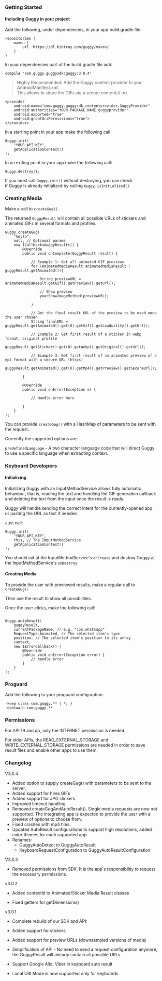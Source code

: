 ### Getting Started

#### Including Guggy in your project

Add the following, under dependencies, in your app build.gradle file:
````
repositories {
    maven {
        url 'https://dl.bintray.com/guggy/maven/'
    }
}
````

In your dependencies part of the build.gradle file add:

````
compile 'com.guggy.guggysdk:guggy:3.0.4'
````

> Highly Recommended: Add the Guggy content provider to your
AndroidManifest.xml.   
>This allows to share the GIFs via a secure content://
uri

````
<provider
    android:name="com.guggy.guggysdk.contentprovider.GuggyProvider"
    android:authorities="YOUR.PACKAGE.NAME.guggyprovider"
    android:exported="true"
    android:grantUriPermissions="true">
</provider>
````

In a starting point in your app make the following call:
````
Guggy.init(
    "YOUR_API_KEY",
    getApplicationContext()
);
````

In an exiting point in your app make the following call:

````
Guggy.destroy();
````

If you must call `Guggy.init()` without destroying, you can check  
if Guggy is already initialized by calling `Guggy.isInitialized()`.    

### Creating Media

Make a call to `createGug()`.

The returned `GuggyResult` will contain all possible URLs of stickers and animated GIFs in several formats and profiles.

````
Guggy.createGug(
    "hello",
    null, // Optional params
    new ICallback<GuggyResult>() {
        @Override
        public void onComplete(GuggyResult result) {

            // Example 1: Get all animated GIF previews
            for (AnimatedMediaResult animatedMediaResult : guggyResult.getAnimated()){

                String previewURL = animatedMediaResult.getGif().getPreview().getUrl();

                // Show preview
                yourShowImageMethod(previewURL);

            }

            // Get the final result URL of the preview to be used once the user chosen
            String finalURL = guggyResult.getAnimated().get(0).getGif().getLowQuality().getUrl();

            // Example 2: Get first result of a sticker in webp format, original profile
            guggyResult.getSticker().get(0).getWebp().getOriginal().getUrl();

            // Example 3: Get first result of an animated preview of a mp4 format with a secure URL (https)
            guggyResult.getAnimated().get(0).getMp4().getPreview().getSecureUrl();

        }

        @Override
        public void onError(Exception e) {

            // Handle error here

        }
    }
);

````

You can provide `createGug()` with a HashMap of parameters to be sent with the request.

Currently the supported options are:

`predefinedLanguage` - A two character language code that will direct Guggy to use a specific language when extracting context.

### Keyboard Developers

#### Initializing
Initializing Guggy with an InputMethodService allows fully automatic behaviour, that is,
reading the text and handling the GIF generation callback and deleting the text from the input once the result is ready.

Guggy will handle sending the correct intent for the currently-opened app or pasting the URL as text if needed.

Just call:

````
Guggy.init(
    "YOUR_API_KEY",
    this, // The InputMethodService
    getApplicationContext()
);
````

You should init at the InputMethodService's `onCreate` and destroy Guggy at the InputMethodService's `onDestroy`

#### Creating Media

To provide the user with previewed results, make a regular call to `createGug()`

Then use the result to show all possibilities.

Once the user clicks, make the following call:

````

Guggy.autoResult(
    guggyResult,
    currentPackageName, // e.g. "com.whatsapp"
    RequestType.Animated, // The selected item's type
    position, // The selected item's position in its array
    context,
    new IErrorCallback() {
        @Override
        public void onError(Exception error) {
            // handle error
        }
    }
);

````

### Proguard

Add the following to your proguard configuration:

    -keep class com.guggy.** { *; }
    -dontwarn com.guggy.**

### Permissions

For API 19 and up, only the INTERNET permission is needed.

For older APIs, the READ_EXTERNAL_STORAGE and WRITE_EXTERNAL_STORAGE permissions
are needed in order to save result files and enable other apps to use them.


### Changelog

V3.0.4

  * Added option to supply createGug() with parameters to be sent to the server.
  * Added support for hires GIFs
  * Added support for JPG stickers
  * Improved timeout handling
  * Removed createGugAndAutoResult(). Single media requests are now not supported. The integrating app is expected to provide the user with a preview of options to choose from.
  * Fixed crashes with mp4 files.
  * Updated AutoResult configurations to support high resolutions, added color themes for each supported app.
  * Renames:
    * GuggyAutoDetect to GuggyAutoResult
    * KeyboardRequestConfiguration to GuggyAutoResultConfiguration

V3.0.3

  * Removed permissions from SDK. It is the app's responsibility to request the necessary permissions.

v3.0.2

  * Added contextId to Animated/Sticker Media Result classes

  * Fixed getters for getDimensions()

v3.0.1

  * Complete rebuild of our SDK and API:

  * Added support for stickers

  * Added support for preview URLs (downsampled versions of media)

  * Simplification of API - No need to send a request configuration anymore, the GuggyResult will already contain all possible URLs

  * Support Google Allo, Viber in keyboard auto result

  * Local URI Mode is now supported only for keyboards
